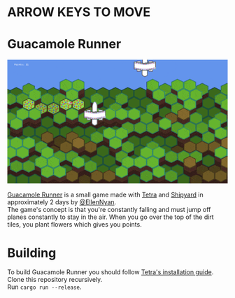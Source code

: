 # ARROW KEYS TO MOVE

# Guacamole Runner

![Gameplay image](/guacamole.gif)

[Guacamole Runner](https://github.com/EllenNyan/guacamole-runner) is a small game made with [Tetra](https://github.com/17cupsofcoffee/Tetra) and [Shipyard](https://github.com/leudz/shipyard) in approximately 2 days by [@EllenNyan](https://twitter.com/EllenNyan0214).  
The game's concept is that you're constantly falling and must jump off planes constantly to stay in the air. When you go over the top of the dirt tiles, you plant flowers which gives you points.

# Building
To build Guacamole Runner you should follow [Tetra's installation guide](https://tetra.seventeencups.net/installation/).  
Clone this repository recursively.  
Run ``cargo run --release``. 

